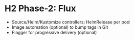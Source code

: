 # H2 Phase-2: Flux

- Source/Helm/Kustomize controllers; HelmRelease per pool
- Image automation (optional) to bump tags in Git
- Flagger for progressive delivery (optional)
